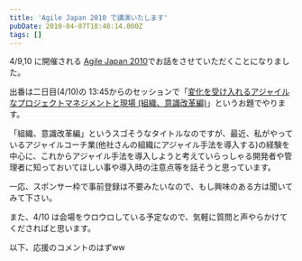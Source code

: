 ```yaml
---
title: 'Agile Japan 2010 で講演いたします'
pubDate: 2010-04-07T18:48:14.000Z
tags: []
---
```


4/9,10 に開催される [Agile Japan 2010](http://www.agilejapan.org/2010/02/09175518.html)でお話をさせていただくことになりました。

出番は二日目(4/10)の 13:45からのセッションで「[変化を受け入れるアジャイルなプロジェクトマネジメントと現場 (組織、意識改革編)](http://www.agilejapan.org/2010/03/19105141.html)」というお題でやります。

「組織、意識改革編」というスゴそうなタイトルなのですが、最近、私がやっているアジャイルコーチ業(他社さんの組織にアジャイル手法を導入する)の経験を中心に、これからアジャイル手法を導入しようと考えていらっしゃる開発者や管理者に知っておいてほしい事や導入時の注意点等を話そうと思っています。

一応、スポンサー枠で事前登録は不要みたいなので、もし興味のある方は聞いてみて下さい。

また、4/10 は会場をウロウロしている予定なので、気軽に質問と声やらかけてくださればと思います。

以下、応援のコメントのはずww
